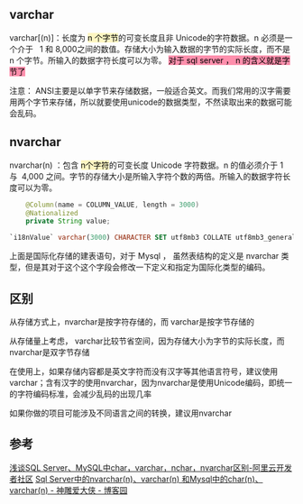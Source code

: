 
## varchar

varchar[(n)]：长度为 <mark style="background: #FFF3A3A6;">n 个字节</mark>的可变长度且非 Unicode的字符数据。n 必须是一个介于   1 和 8,000之间的数值。存储大小为输入数据的字节的实际长度，而不是 n 个字节。所输入的数据字符长度可以为零。
<mark style="background: #FF5582A6;">对于 sql server ， n 的含义就是字节了</mark>




注意： ANSI主要是以单字节来存储数据，一般适合英文。而我们常用的汉字需要用两个字节来存储，所以就要使用unicode的数据类型，不然读取出来的数据可能会乱码。

## nvarchar

nvarchar(n) ：包含 <mark style="background: #FFF3A3A6;">n个字符</mark>的可变长度 Unicode 字符数据。n 的值必须介于 1  与  4,000 之间。字节的存储大小是所输入字符个数的两倍。所输入的数据字符长度可以为零。

```java
    @Column(name = COLUMN_VALUE, length = 3000)
    @Nationalized
    private String value;
```

```sql
`i18nValue` varchar(3000) CHARACTER SET utf8mb3 COLLATE utf8mb3_general_ci DEFAULT NULL
```

上面是国际化存储的建表语句，对于 Mysql ， 虽然表结构的定义是 nvarchar 类型，但是其对于这个这个字段会修改一下定义和指定为国际化类型的编码。


## 区别

从存储方式上，nvarchar是按字符存储的，而 varchar是按字节存储的

从存储量上考虑， varchar比较节省空间，因为存储大小为字节的实际长度，而 nvarchar是双字节存储

在使用上，如果存储内容都是英文字符而没有汉字等其他语言符号，建议使用varchar；含有汉字的使用nvarchar，因为nvarchar是使用Unicode编码，即统一的字符编码标准，会减少乱码的出现几率

如果你做的项目可能涉及不同语言之间的转换，建议用nvarchar

## 参考

[浅谈SQL Server、MySQL中char，varchar，nchar，nvarchar区别-阿里云开发者社区](https://developer.aliyun.com/article/646218)
[Sql Server中的nvarchar(n)、varchar(n) 和Mysql中的char(n)、varchar(n) - 神雕爱大侠 - 博客园](https://www.cnblogs.com/sdadx/p/7908415.html)

